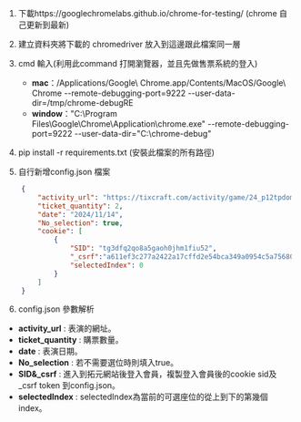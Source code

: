 1. 下載https://googlechromelabs.github.io/chrome-for-testing/ (chrome 自己更新到最新)

2. 建立資料夾將下載的 chromedriver 放入到這邊跟此檔案同一層

3. cmd 輸入(利用此command 打開瀏覽器，並且先做售票系統的登入)
    - **mac**：/Applications/Google\ Chrome.app/Contents/MacOS/Google\ Chrome --remote-debugging-port=9222 --user-data-dir=/tmp/chrome-debugRE
    - **window**："C:\Program Files\Google\Chrome\Application\chrome.exe" --remote-debugging-port=9222 --user-data-dir="C:\chrome-debug"
4. pip install -r requirements.txt (安裝此檔案的所有路徑)

5. 自行新增config.json 檔案
```json
    {
        "activity_url": "https://tixcraft.com/activity/game/24_p12tpdome",
        "ticket_quantity": 2,
        "date": "2024/11/14",
        "No_selection": true,
        "cookie": [
            {
                "SID": "tg3dfq2qo8a5gaoh0jhm1fiu52", 
                "_csrf":"a611ef3c277a2422a17cffd2e54bca349a0954c5a756802d3c2620969fc93263a%3A2%3A%7Bi%3A0%3Bs%3A5%3A%22_csrf%22%3Bi%3A1%3Bs%3A32%3A%220FKgO3naQUXm7Ai9C8Fwg8CvjY--ieeW%22%3B%7D",
                "selectedIndex": 0
            }
        ]
    }
```

6. config.json 參數解析
- **activity_url** : 表演的網址。
- **ticket_quantity** : 購票數量。
- **date** : 表演日期。
- **No_selection** : 若不需要選位時則填入true。
- **SID&_csrf** : 進入到拓元網站後登入會員，複製登入會員後的cookie sid及_csrf token 到config.json。
- **selectedIndex** : selectedIndex為當前的可選座位的從上到下的第幾個index。